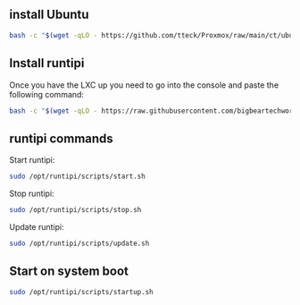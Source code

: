 ## install Ubuntu

```bash
bash -c "$(wget -qLO - https://github.com/tteck/Proxmox/raw/main/ct/ubuntu.sh)"
```

## Install runtipi

Once you have the LXC up you need to go into the console and paste the following command:

```bash
bash -c "$(wget -qLO - https://raw.githubusercontent.com/bigbeartechworld/big-bear-scripts/master/runtipi/install.sh)"
```

## runtipi commands

Start runtipi:

```bash
sudo /opt/runtipi/scripts/start.sh
```

Stop runtipi:

```bash
sudo /opt/runtipi/scripts/stop.sh
```

Update runtipi:

```bash
sudo /opt/runtipi/scripts/update.sh
```

## Start on system boot

```bash
sudo /opt/runtipi/scripts/startup.sh
```
